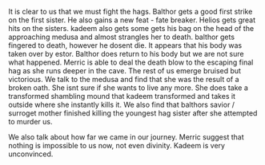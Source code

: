 
It is clear to us that we must fight the hags. Balthor gets a good first strike on the first sister. He also gains a new feat - fate breaker. Helios gets great hits on the sisters. kadeem also gets some gets his bag on the head of the approaching medusa and almost strangles her to death. balthor gets fingered to death, however he dosent die. It appears that his body was taken over by estor. Balthor does return to his body but we are not sure what happened.  Merric is able to deal the death blow to the escaping final hag as she runs deeper in the cave. The rest of us emerge bruised but victorious. We talk to the medusa and find that she was the result of a broken oath. She isnt sure if she wants to live any more. She does take a transformed shambling mound that kadeem transformed and takes it outside where she instantly kills it. We also find that balthors savior / surroget mother finished killing the youngest hag sister after she attempted to murder us.  

We also talk about how far we came in our journey. Merric suggest that nothing is impossible to us now, not even divinity. Kadeem is very unconvinced. 